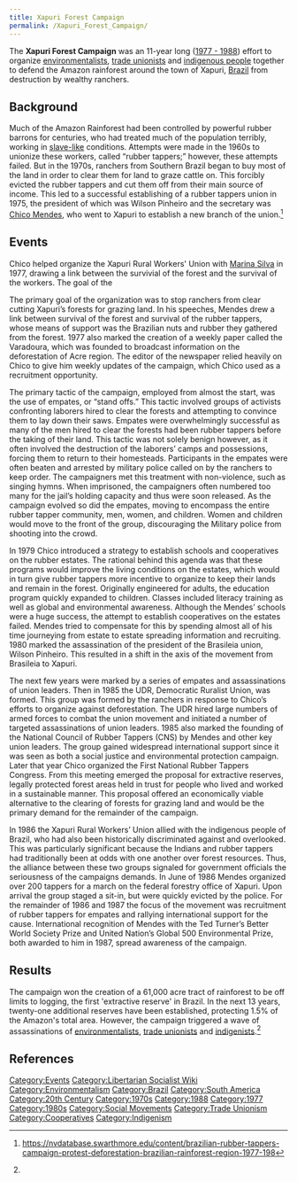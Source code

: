 ```yaml
---
title: Xapuri Forest Campaign
permalink: /Xapuri_Forest_Campaign/
---
```


The **Xapuri Forest Campaign** was an 11-year long ([1977 -
1988](Timeline_of_Libertarian_Socialism_in_South_America.md "wikilink"))
effort to organize [environmentalists](Environmentalism.md "wikilink"),
[trade unionists](Trade_Union.md "wikilink") and [indigenous
people](Indigenous_People.md "wikilink") together to defend the Amazon
rainforest around the town of Xapuri, [Brazil](Brazil.md "wikilink") from
destruction by wealthy ranchers.

## Background

Much of the Amazon Rainforest had been controlled by powerful rubber
barrons for centuries, who had treated much of the population terribly,
working in [slave-like](Slavery.md "wikilink") conditions. Attempts were
made in the 1960s to unionize these workers, called “rubber tappers;”
however, these attempts failed. But in the 1970s, ranchers from Southern
Brazil began to buy most of the land in order to clear them for land to
graze cattle on. This forcibly evicted the rubber tappers and cut them
off from their main source of income. This led to a successful
establishing of a rubber tappers union in 1975, the president of which
was Wilson Pinheiro and the secretary was [Chico
Mendes](Chico_Mendes.md "wikilink"), who went to Xapuri to establish a new
branch of the union.[^1]

## Events

Chico helped organize the Xapuri Rural Workers' Union with [Marina
Silva](Marina_Silva.md "wikilink") in 1977, drawing a link between the
survivial of the forest and the survival of the workers. The goal of the

The primary goal of the organization was to stop ranchers from clear
cutting Xapuri’s forests for grazing land. In his speeches, Mendes drew
a link between survival of the forest and survival of the rubber
tappers, whose means of support was the Brazilian nuts and rubber they
gathered from the forest. 1977 also marked the creation of a weekly
paper called the Varadoura, which was founded to broadcast information
on the deforestation of Acre region. The editor of the newspaper relied
heavily on Chico to give him weekly updates of the campaign, which Chico
used as a recruitment opportunity.

The primary tactic of the campaign, employed from almost the start, was
the use of empates, or “stand offs.” This tactic involved groups of
activists confronting laborers hired to clear the forests and attempting
to convince them to lay down their saws. Empates were overwhelmingly
successful as many of the men hired to clear the forests had been rubber
tappers before the taking of their land. This tactic was not solely
benign however, as it often involved the destruction of the laborers’
camps and possessions, forcing them to return to their homesteads.
Participants in the empates were often beaten and arrested by military
police called on by the ranchers to keep order. The campaigners met this
treatment with non-violence, such as singing hymns. When imprisoned, the
campaigners often numbered too many for the jail’s holding capacity and
thus were soon released. As the campaign evolved so did the empates,
moving to encompass the entire rubber tapper community, men, women, and
children. Women and children would move to the front of the group,
discouraging the Military police from shooting into the crowd.

In 1979 Chico introduced a strategy to establish schools and
cooperatives on the rubber estates. The rational behind this agenda was
that these programs would improve the living conditions on the estates,
which would in turn give rubber tappers more incentive to organize to
keep their lands and remain in the forest. Originally engineered for
adults, the education program quickly expanded to children. Classes
included literacy training as well as global and environmental
awareness. Although the Mendes’ schools were a huge success, the attempt
to establish cooperatives on the estates failed. Mendes tried to
compensate for this by spending almost all of his time journeying from
estate to estate spreading information and recruiting. 1980 marked the
assassination of the president of the Brasileia union, Wilson Pinheiro.
This resulted in a shift in the axis of the movement from Brasileia to
Xapuri.

The next few years were marked by a series of empates and assassinations
of union leaders. Then in 1985 the UDR, Democratic Ruralist Union, was
formed. This group was formed by the ranchers in response to Chico’s
efforts to organize against deforestation. The UDR hired large numbers
of armed forces to combat the union movement and initiated a number of
targeted assassinations of union leaders. 1985 also marked the founding
of the National Council of Rubber Tappers (CNS) by Mendes and other key
union leaders. The group gained widespread international support since
it was seen as both a social justice and environmental protection
campaign. Later that year Chico organized the First National Rubber
Tappers Congress. From this meeting emerged the proposal for extractive
reserves, legally protected forest areas held in trust for people who
lived and worked in a sustainable manner. This proposal offered an
economically viable alternative to the clearing of forests for grazing
land and would be the primary demand for the remainder of the campaign.

In 1986 the Xapuri Rural Workers’ Union allied with the indigenous
people of Brazil, who had also been historically discriminated against
and overlooked. This was particularly significant because the Indians
and rubber tappers had traditionally been at odds with one another over
forest resources. Thus, the alliance between these two groups signaled
for government officials the seriousness of the campaigns demands. In
June of 1986 Mendes organized over 200 tappers for a march on the
federal forestry office of Xapuri. Upon arrival the group staged a
sit-in, but were quickly evicted by the police. For the remainder of
1986 and 1987 the focus of the movement was recruitment of rubber
tappers for empates and rallying international support for the cause.
International recognition of Mendes with the Ted Turner’s Better World
Society Prize and United Nation’s Global 500 Environmental Prize, both
awarded to him in 1987, spread awareness of the campaign.

## Results

The campaign won the creation of a 61,000 acre tract of rainforest to be
off limits to logging, the first 'extractive reserve' in Brazil. In the
next 13 years, twenty-one additional reserves have been established,
protecting 1.5% of the Amazon's total area. However, the campaign
triggered a wave of assassinations of
[environmentalists](Environmentalism.md "wikilink"), [trade
unionists](Trade_Union.md "wikilink") and
[indigenists](Indigenism.md "wikilink").[^2]

## References

<references />

[Category:Events](Category:Events.md "wikilink") [Category:Libertarian
Socialist Wiki](Category:Libertarian_Socialist_Wiki.md "wikilink")
[Category:Environmentalism](Category:Environmentalism.md "wikilink")
[Category:Brazil](Category:Brazil.md "wikilink") [Category:South
America](Category:South_America.md "wikilink") [Category:20th
Century](Category:20th_Century.md "wikilink")
[Category:1970s](Category:1970s.md "wikilink")
[Category:1988](Category:1988.md "wikilink")
[Category:1977](Category:1977.md "wikilink")
[Category:1980s](Category:1980s.md "wikilink") [Category:Social
Movements](Category:Social_Movements.md "wikilink") [Category:Trade
Unionism](Category:Trade_Unionism.md "wikilink")
[Category:Cooperatives](Category:Cooperatives.md "wikilink")
[Category:Indigenism](Category:Indigenism.md "wikilink")

[^1]: <https://nvdatabase.swarthmore.edu/content/brazilian-rubber-tappers-campaign-protest-deforestation-brazilian-rainforest-region-1977-198>

[^2]:
